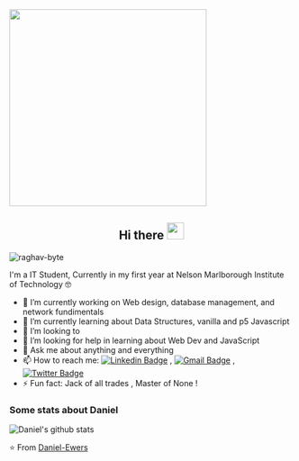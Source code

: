 <img src="https://camo.githubusercontent.com/3b7c592ede97b6138ffd4b1cc1541c2f3b11fd39/687474703a2f2f33312e6d656469612e74756d626c722e636f6d2f31376665613932306666333665663466356238373764353231366137616164392f74756d626c725f6d6f39786a65387a5a34317163626975666f315f313238302e676966" height="350px" width ="350px" align="Center">


<h2 align="Center">  Hi there <img src="https://media.giphy.com/media/WUlplcMpOCEmTGBtBW/giphy.gif" width="30"> </h3>
<p align="left"> <img src="https://komarev.com/ghpvc/?username=raghav-byte" alt="raghav-byte" /> </p>

I'm a IT Student, Currently in my first year at Nelson Marlborough Institute of Technology 🤓

- 🔭 I’m currently working on Web design, database management, and network fundimentals 
- 🌱 I’m currently learning about Data Structures, vanilla and p5 Javascript
- 👯 I’m looking to
- 🤔 I’m looking for help in learning about Web Dev and JavaScript 
- 💬 Ask me about anything and everything 
- 📫 How to reach me:
[![Linkedin Badge](https://img.shields.io/badge/-LinkedIn-blue?style=flat-square&logo=Linkedin&logoColor=white&link=)](link) 
, [![Gmail Badge](https://img.shields.io/badge/-Gmail-c14438?style=flat-square&logo=Gmail&logoColor=white&link=mailto:email)](mailto:email)
,[![Twitter Badge](https://img.shields.io/badge/-Raghav-1ca0f1?style=flat-square&logo=twitter&logoColor=white&link=)]()
- ⚡ Fun fact: Jack of all trades , Master of None ! 

### Some stats about Daniel
<img alt="Daniel's github stats" src="https://github-readme-stats.vercel.app/api?username=dwewers-byte&&show_icons=true&title_color=ffffff&icon_color=bb2acf&text_color=daf7dc&bg_color=151515" >

⭐️ From [Daniel-Ewers](https://github.com/dwewers)


